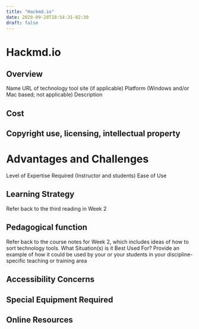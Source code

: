 ```yaml
---
title: "Hackmd.io"
date: 2020-09-28T18:54:31-02:30
draft: false
---
```


# Hackmd.io

## Overview

Name
URL of technology tool site (if applicable)
Platform (Windows and/or Mac based; not applicable)
Description

## Cost

## Copyright use, licensing, intellectual property


# Advantages and Challenges
Level of Expertise Required (Instructor and students)
Ease of Use

## Learning Strategy

Refer back to the third reading in Week 2

## Pedagogical function

Refer back to the course notes for Week 2, which includes ideas of how to sort technology tools.
What Situation(s) is it Best Used For? Provide an example of how it could be used by your or your students in your discipline-specific teaching or training area

## Accessibility Concerns

## Special Equipment Required

## Online Resources

